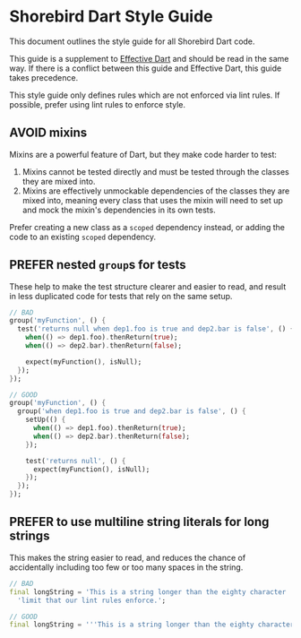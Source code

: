 # Shorebird Dart Style Guide

This document outlines the style guide for all Shorebird Dart code.

This guide is a supplement to
[Effective Dart](https://dart.dev/guides/language/effective-dart) and should be
read in the same way. If there is a conflict between this guide and Effective
Dart, this guide takes precedence.

This style guide only defines rules which are not enforced via lint rules. If
possible, prefer using lint rules to enforce style.

## AVOID mixins

Mixins are a powerful feature of Dart, but they make code harder to test:

1. Mixins cannot be tested directly and must be tested through the classes they
   are mixed into.
2. Mixins are effectively unmockable dependencies of the classes they are mixed
   into, meaning every class that uses the mixin will need to set up and mock
   the mixin's dependencies in its own tests.

Prefer creating a new class as a `scoped` dependency instead, or adding the code
to an existing `scoped` dependency.

## PREFER nested `group`s for tests

These help to make the test structure clearer and easier to read, and result in
less duplicated code for tests that rely on the same setup.

```dart
// BAD
group('myFunction', () {
  test('returns null when dep1.foo is true and dep2.bar is false', () {
    when(() => dep1.foo).thenReturn(true);
    when(() => dep2.bar).thenReturn(false);

    expect(myFunction(), isNull);
  });
});

// GOOD
group('myFunction', () {
  group('when dep1.foo is true and dep2.bar is false', () {
    setUp(() {
      when(() => dep1.foo).thenReturn(true);
      when(() => dep2.bar).thenReturn(false);
    });

    test('returns null', () {
      expect(myFunction(), isNull);
    });
  });
});
```

## PREFER to use multiline string literals for long strings

This makes the string easier to read, and reduces the chance of accidentally
including too few or too many spaces in the string.

```dart
// BAD
final longString = 'This is a string longer than the eighty character '
  'limit that our lint rules enforce.';

// GOOD
final longString = '''This is a string longer than the eighty character limit that our lint rules enforce.'''
```
